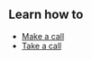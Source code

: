 
## Learn how to

- [Make a call](topics/tool-2-signal/2-voice/3-1-howto-android-content.md)
- [Take a call](topics/tool-2-signal/2-voice/3-2-howto-android-content.md)
